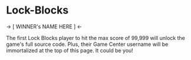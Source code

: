 # Lock-Blocks

-> [ WINNER's NAME HERE ] <-

The first Lock Blocks player to hit the max score of 99,999 will unlock the game's full source code. Plus, their Game Center username will be immortalized at the top of this page. It could be you!



